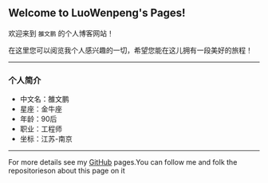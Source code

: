 ## Welcome to LuoWenpeng's Pages!

欢迎来到 `雒文鹏` 的个人博客网站！

在这里您可以阅览我个人感兴趣的一切，希望您能在这儿拥有一段美好的旅程！

---
### 个人简介

- 中文名：雒文鹏
- 星座：金牛座
- 年龄：90后
- 职业：工程师
- 坐标：江苏-南京
---
For more details see my [GitHub](https://guides.github.com/luowenpeng) pages.You can follow me and folk the repositorieson about this page on it

